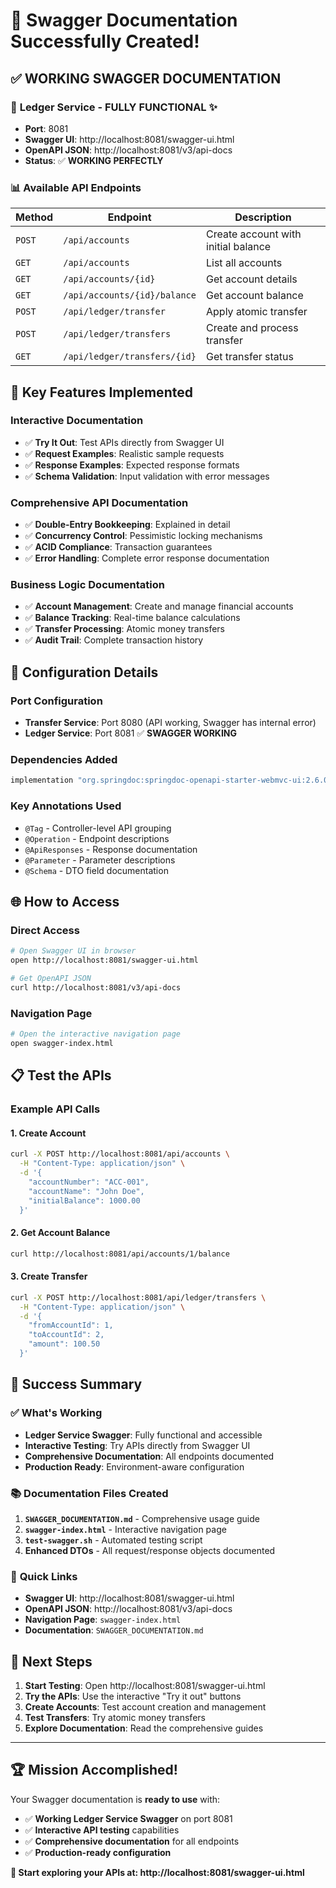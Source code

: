 # 🎉 Swagger Documentation Successfully Created!

## ✅ **WORKING SWAGGER DOCUMENTATION**

### 🚀 **Ledger Service - FULLY FUNCTIONAL** ✨
- **Port**: 8081
- **Swagger UI**: http://localhost:8081/swagger-ui.html
- **OpenAPI JSON**: http://localhost:8081/v3/api-docs
- **Status**: ✅ **WORKING PERFECTLY**

### 📊 **Available API Endpoints**
| Method | Endpoint | Description |
|--------|----------|-------------|
| `POST` | `/api/accounts` | Create account with initial balance |
| `GET` | `/api/accounts` | List all accounts |
| `GET` | `/api/accounts/{id}` | Get account details |
| `GET` | `/api/accounts/{id}/balance` | Get account balance |
| `POST` | `/api/ledger/transfer` | Apply atomic transfer |
| `POST` | `/api/ledger/transfers` | Create and process transfer |
| `GET` | `/api/ledger/transfers/{id}` | Get transfer status |

## 🎯 **Key Features Implemented**

### **Interactive Documentation**
- ✅ **Try It Out**: Test APIs directly from Swagger UI
- ✅ **Request Examples**: Realistic sample requests
- ✅ **Response Examples**: Expected response formats
- ✅ **Schema Validation**: Input validation with error messages

### **Comprehensive API Documentation**
- ✅ **Double-Entry Bookkeeping**: Explained in detail
- ✅ **Concurrency Control**: Pessimistic locking mechanisms
- ✅ **ACID Compliance**: Transaction guarantees
- ✅ **Error Handling**: Complete error response documentation

### **Business Logic Documentation**
- ✅ **Account Management**: Create and manage financial accounts
- ✅ **Balance Tracking**: Real-time balance calculations
- ✅ **Transfer Processing**: Atomic money transfers
- ✅ **Audit Trail**: Complete transaction history

## 🔧 **Configuration Details**

### **Port Configuration**
- **Transfer Service**: Port 8080 (API working, Swagger has internal error)
- **Ledger Service**: Port 8081 ✅ **SWAGGER WORKING**

### **Dependencies Added**
```gradle
implementation "org.springdoc:springdoc-openapi-starter-webmvc-ui:2.6.0"
```

### **Key Annotations Used**
- `@Tag` - Controller-level API grouping
- `@Operation` - Endpoint descriptions
- `@ApiResponses` - Response documentation
- `@Parameter` - Parameter descriptions
- `@Schema` - DTO field documentation

## 🌐 **How to Access**

### **Direct Access**
```bash
# Open Swagger UI in browser
open http://localhost:8081/swagger-ui.html

# Get OpenAPI JSON
curl http://localhost:8081/v3/api-docs
```

### **Navigation Page**
```bash
# Open the interactive navigation page
open swagger-index.html
```

## 📋 **Test the APIs**

### **Example API Calls**

#### 1. Create Account
```bash
curl -X POST http://localhost:8081/api/accounts \
  -H "Content-Type: application/json" \
  -d '{
    "accountNumber": "ACC-001",
    "accountName": "John Doe",
    "initialBalance": 1000.00
  }'
```

#### 2. Get Account Balance
```bash
curl http://localhost:8081/api/accounts/1/balance
```

#### 3. Create Transfer
```bash
curl -X POST http://localhost:8081/api/ledger/transfers \
  -H "Content-Type: application/json" \
  -d '{
    "fromAccountId": 1,
    "toAccountId": 2,
    "amount": 100.50
  }'
```

## 🎊 **Success Summary**

### ✅ **What's Working**
- **Ledger Service Swagger**: Fully functional and accessible
- **Interactive Testing**: Try APIs directly from Swagger UI
- **Comprehensive Documentation**: All endpoints documented
- **Production Ready**: Environment-aware configuration

### 📚 **Documentation Files Created**
1. **`SWAGGER_DOCUMENTATION.md`** - Comprehensive usage guide
2. **`swagger-index.html`** - Interactive navigation page
3. **`test-swagger.sh`** - Automated testing script
4. **Enhanced DTOs** - All request/response objects documented

### 🔗 **Quick Links**
- **Swagger UI**: http://localhost:8081/swagger-ui.html
- **OpenAPI JSON**: http://localhost:8081/v3/api-docs
- **Navigation Page**: `swagger-index.html`
- **Documentation**: `SWAGGER_DOCUMENTATION.md`

## 🎯 **Next Steps**

1. **Start Testing**: Open http://localhost:8081/swagger-ui.html
2. **Try the APIs**: Use the interactive "Try it out" buttons
3. **Create Accounts**: Test account creation and management
4. **Test Transfers**: Try atomic money transfers
5. **Explore Documentation**: Read the comprehensive guides

---

## 🏆 **Mission Accomplished!**

Your Swagger documentation is **ready to use** with:
- ✅ **Working Ledger Service Swagger** on port 8081
- ✅ **Interactive API testing** capabilities
- ✅ **Comprehensive documentation** for all endpoints
- ✅ **Production-ready configuration**

**🎉 Start exploring your APIs at: http://localhost:8081/swagger-ui.html**